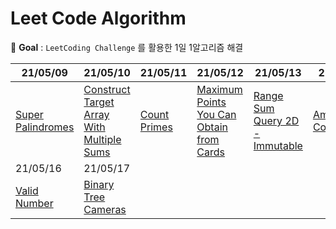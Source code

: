 # Leet Code Algorithm

📌 **Goal** : `LeetCoding Challenge` 를 활용한 1일 1알고리즘 해결

| 21/05/09                                                     | 21/05/10                                                     | 21/05/11                                                     | 21/05/12                                                     | 21/05/13                                                     | 21/05/14                                                     |
| ------------------------------------------------------------ | ------------------------------------------------------------ | ------------------------------------------------------------ | ------------------------------------------------------------ | ------------------------------------------------------------ | ------------------------------------------------------------ |
| [Super Palindromes](https://velog.io/@khyunjiee/Leet-Code-Super-Palindromes) | [Construct Target Array With Multiple Sums](https://velog.io/@khyunjiee/Leet-Code-Construct-Target-Array-With-Multiple-Sums) | [Count Primes](https://velog.io/@khyunjiee/Leet-Code-Count-Primes) | [Maximum Points You Can Obtain from Cards](https://velog.io/@khyunjiee/Leet-Code-Maximum-Points-You-Can-Obtain-from-Cards) | [Range Sum Query 2D - Immutable](https://velog.io/@khyunjiee/Leet-Code-Range-Sum-Query-2D-Immutable) | [Ambiguous Coordinates](https://velog.io/@khyunjiee/Leet-Code-Ambiguous-Coordinates) |
| 21/05/16                                                     | 21/05/17                                                     |                                                              |                                                              |                                                              |                                                              |
| [Valid Number](https://velog.io/@khyunjiee/Leet-Code-Valid-Number) | [Binary Tree Cameras](https://velog.io/@khyunjiee/Leet-Code-Binary-Tree-Cameras) |                                                              |                                                              |                                                              |                                                              |

